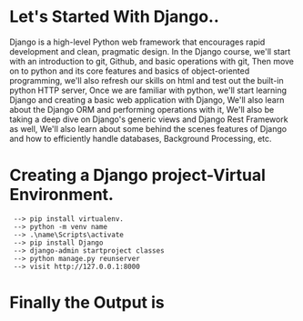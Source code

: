 # Let's Started With Django..
 Django is a high-level Python web framework that encourages rapid development and clean, pragmatic design.
    In the Django course, we'll start with an introduction to git, Github, and basic operations with git, Then move on to python and its core features and basics of object-oriented programming, we'll also refresh our skills on html and test out the built-in python HTTP server, Once we are familiar with python, we'll start learning Django and creating a basic web application with Django, We'll also learn about the Django ORM and performing operations with it, We'll also be taking a deep dive on Django's generic views and Django Rest Framework as well, We'll also learn about some behind the scenes features of Django and how to efficiently handle databases, Background Processing, etc.

 # Creating a Django project-Virtual Environment.
     --> pip install virtualenv.
     --> python -m venv name
     --> .\name\Scripts\activate
     --> pip install Django
     --> django-admin startproject classes
     --> python manage.py reunserver
     --> visit http://127.0.0.1:8000

# Finally the Output is 




